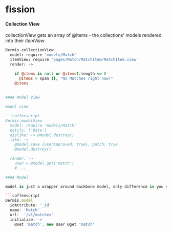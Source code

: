 fission
=======

#### Collection View 
collectionView gets an array of @items - the collections' models rendered into their *itemView*

```coffeescript
Dermis.collectionView
  model: require 'models/Match'
  itemView: require 'pages/Match/MatchItem/MatchItem.view'
  render: ->

    if @items is null or @items?.length <= 0
      @items = span {}, "No Matches right now!"
    @items
     
     
#### Model View

model view

```coffeescript
Dermis.modelView
  model: require 'models/Match'
  notify: ['Date']
  dislike: -> @model.destroy()
  like: ->
    @model.save {userApproved: true}, patch: true
    @model.destroy()

  render: ->
    user = @model.get('match')
    # ...

#### Model 

model is just a wrapper around backbone model, only difference is you specify *url* vs *urlRoot* simply because i find the latter confusing with the way we use these.  Collections are not needed to be created manually they will be created implicitly/internally at runtime

```coffeescript  
Dermis.model
  idAttribute: '_id'
  name: 'Match'
  url:  '/v1/matches'
  initialize: ->
    @set 'match', new User @get 'match'
